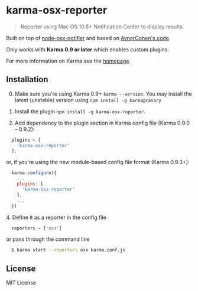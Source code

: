 # karma-osx-reporter

> Reporter using Mac OS 10.8+ Notification Center to display results.

Built on top of [node-osx-notifier] and based on [AvnerCohen's code].

Only works with **Karma 0.9 or later** which enables custom plugins.

For more information on Karma see the [homepage].


## Installation

0. Make sure you're using Karma 0.9+ `karma --version`. You may install the latest (unstable) version using `npm install -g karma@canary`

1. Install the plugin `npm install -g karma-osx-reporter`.

2. Add dependency to the plugin section in Karma config file (Karma 0.9.0 - 0.9.2):

```js
  plugins = [
    'karma-osx-reporter'
  ];
```
or, if you're using the new module-based config file format (Karma 0.9.3+):

```js
  karma.configure({
    ...
    plugins: [
      'karma-osx-reporter'
    ],
    ...
  })
```

4\. Define it as a reporter in the config file

```js
  reporters = ['osx']
```

or pass through the command line

```bash
  $ karma start --reporters osx karma.conf.js
```



## License

MIT License


[node-osx-notifier]: https://github.com/azoff/node-osx-notifier
[AvnerCohen's code]: https://github.com/karma-runner/karma/commit/ffd48a7f9aa7bc9a27516393d4d592edc6b628f7
[homepage]: http://karma-runner.github.io
